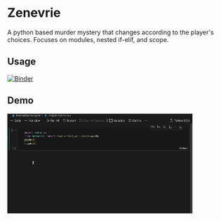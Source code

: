 
# Zenevrie

A python based murder mystery that changes according to the player's choices. Focuses on modules, nested if-elif, and scope.

## Usage
[![Binder](https://mybinder.org/badge_logo.svg)](https://mybinder.org/v2/gh/Fictionistique/murder-mystery/HEAD)




## Demo

![demo](Untitled.gif)

